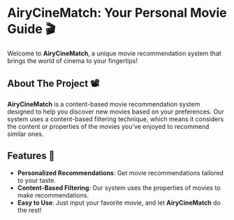 # AiryCineMatch: Your Personal Movie Guide 🎬

Welcome to **AiryCineMatch**, a unique movie recommendation system that brings the world of cinema to your fingertips!

## About The Project 📽️

**AiryCineMatch** is a content-based movie recommendation system designed to help you discover new movies based on your preferences. Our system uses a content-based filtering technique, which means it considers the content or properties of the movies you've enjoyed to recommend similar ones.

## Features 🌟

- **Personalized Recommendations**: Get movie recommendations tailored to your taste.
- **Content-Based Filtering**: Our system uses the properties of movies to make recommendations.
- **Easy to Use**: Just input your favorite movie, and let **AiryCineMatch** do the rest!
